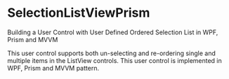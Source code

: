 # SelectionListViewPrism
Building a User Control with User Defined Ordered Selection List in WPF, Prism and MVVM

This user control supports both un-selecting and re-ordering single and multiple items in the ListView controls. This user control is implemented in WPF, Prism and MVVM pattern.